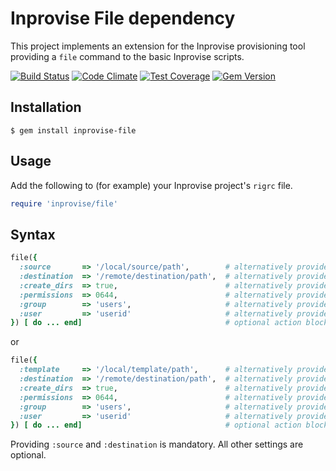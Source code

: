 
Inprovise File dependency
=========================

This project implements an extension for the Inprovise provisioning tool providing a `file` command to the basic
Inprovise scripts.

[![Build Status](https://travis-ci.org/mcorino/Inprovise-File.png)](https://travis-ci.org/mcorino/Inprovise-File)
[![Code Climate](https://codeclimate.com/github/RemedyIT/Inprovise-File/badges/gpa.png)](https://codeclimate.com/github/RemedyIT/Inprovise-File)
[![Test Coverage](https://codeclimate.com/github/RemedyIT/Inprovise-File/badges/coverage.png)](https://codeclimate.com/github/RemedyIT/Inprovise-File/coverage)
[![Gem Version](https://badge.fury.io/rb/inprovise-file.png)](https://badge.fury.io/rb/inprovise-file)

Installation
------------

    $ gem install inprovise-file

Usage
-----

Add the following to (for example) your Inprovise project's `rigrc` file.

````ruby
require 'inprovise/file'
````

Syntax
------

````ruby
file({
  :source       => '/local/source/path',        # alternatively provide block returning path string
  :destination  => '/remote/destination/path',  # alternatively provide block returning path string
  :create_dirs  => true,                        # alternatively provide block returning boolean
  :permissions  => 0644,                        # alternatively provide block returning permissions
  :group        => 'users',                     # alternatively provide block returning group id
  :user         => 'userid'                     # alternatively provide block returning user id
}) [ do ... end]                                # optional action block
````

or

````ruby
file({
  :template     => '/local/template/path',      # alternatively provide block returning inline ERB template
  :destination  => '/remote/destination/path',  # alternatively provide block returning path string
  :create_dirs  => true,                        # alternatively provide block returning boolean
  :permissions  => 0644,                        # alternatively provide block returning permissions
  :group        => 'users',                     # alternatively provide block returning group id
  :user         => 'userid'                     # alternatively provide block returning user id
}) [ do ... end]                                # optional action block
````

Providing `:source` and `:destination` is mandatory.
All other settings are optional.
